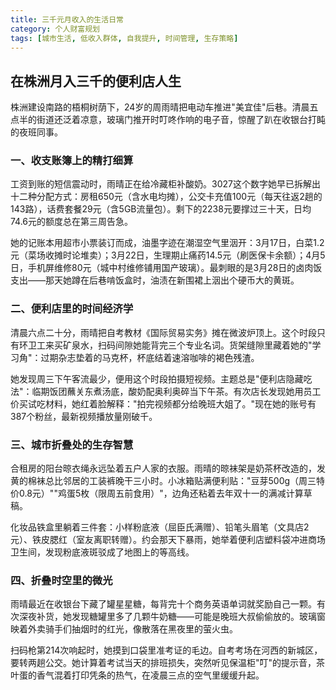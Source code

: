 ```yaml
---
title: 三千元月收入的生活日常
category: 个人财富规划
tags: [城市生活, 低收入群体, 自我提升, 时间管理, 生存策略]
---
```

## 在株洲月入三千的便利店人生
 
 株洲建设南路的梧桐树荫下，24岁的周雨晴把电动车推进"美宜佳"后巷。清晨五点半的街道还泛着凉意，玻璃门推开时叮咚作响的电子音，惊醒了趴在收银台打盹的夜班同事。
 
### 一、收支账簿上的精打细算
工资到账的短信震动时，雨晴正在给冷藏柜补酸奶。3027这个数字她早已拆解出十二种分配方式：房租650元（含水电均摊），公交卡充值100元（每天往返2趟的143路），话费套餐29元（含5GB流量包）。剩下的2238元要撑过三十天，日均74.6元的额度总在第三周告急。

她的记账本用超市小票装订而成，油墨字迹在潮湿空气里洇开：3月17日，白菜1.2元（菜场收摊时论堆卖）；3月22日，生理期止痛药14.5元（刷医保卡余额）；4月5日，手机屏维修80元（城中村维修铺用国产玻璃）。最刺眼的是3月28日的卤肉饭支出——那天她蹲在后巷啃饭盒时，油渍在新围裙上洇出个硬币大的黄斑。


### 二、便利店里的时间经济学
清晨六点二十分，雨晴把自考教材《国际贸易实务》摊在微波炉顶上。这个时段只有环卫工来买矿泉水，扫码间隙她能背完三个专业名词。货架缝隙里藏着她的"学习角"：过期杂志垫着的马克杯，杯底结着速溶咖啡的褐色残渣。

她发现周三下午客流最少，便用这个时段拍摄短视频。主题总是"便利店隐藏吃法"：临期饭团蘸关东煮汤底，酸奶配奥利奥碎当下午茶。有次店长发现她用员工价买试吃材料，她红着脸解释："拍完视频都分给晚班大姐了。"现在她的账号有387个粉丝，最新视频播放量刚破千。


### 三、城市折叠处的生存智慧
合租房的阳台晾衣绳永远坠着五户人家的衣服。雨晴的晾袜架是奶茶杯改造的，发黄的棉袜总比邻居的工装裤晚干三小时。小冰箱贴满便利贴："豆芽500g（周三特价0.8元）""鸡蛋5枚（限周五前食用）"，边角还粘着去年双十一的满减计算草稿。

化妆品铁盒里躺着三件套：小样粉底液（屈臣氏满赠）、铅笔头眉笔（文具店2元）、铁皮腮红（室友离职转赠）。约会那天下暴雨，她举着便利店塑料袋冲进商场卫生间，发现粉底液斑驳成了地图上的等高线。


### 四、折叠时空里的微光
雨晴最近在收银台下藏了罐星星糖，每背完十个商务英语单词就奖励自己一颗。有次深夜补货，她发现糖罐里多了几颗牛奶糖——可能是晚班大叔偷偷放的。玻璃窗映着外卖骑手们抽烟时的红光，像散落在黑夜里的萤火虫。

扫码枪第214次响起时，她摸到口袋里准考证的毛边。自考考场在河西的新城区，要转两趟公交。她计算着考试当天的排班损失，突然听见保温柜"叮"的提示音，茶叶蛋的香气混着打印凭条的热气，在凌晨三点的空气里缓缓升起。